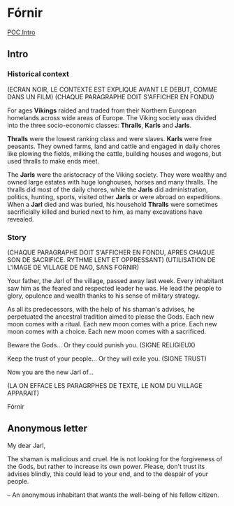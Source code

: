 
# Fórnir

[POC Intro](https://docs.google.com/presentation/d/1ZCkr0u8ynyOgFx9D4Ac0lVG54liEUE9tqDai44rtQng/edit#slide=id.g462a640950_1_12)

## Intro

### Historical context

(ECRAN NOIR, LE CONTEXTE EST EXPLIQUE AVANT LE DEBUT, COMME DANS UN FILM)
(CHAQUE PARAGRAPHE DOIT S'AFFICHER EN FONDU)

For ages **Vikings** raided and traded from their Northern European homelands across wide areas of Europe. The Viking society was divided into the three socio-economic classes: **Thralls**, **Karls** and **Jarls**.

**Thralls** were the lowest ranking class and were slaves. **Karls** were free peasants. They owned farms, land and cattle and engaged in daily chores like plowing the fields, milking the cattle, building houses and wagons, but used thralls to make ends meet.

The **Jarls** were the aristocracy of the Viking society. They were wealthy and owned large estates with huge longhouses, horses and many thralls. The thralls did most of the daily chores, while the **Jarls** did administration, politics, hunting, sports, visited other **Jarls** or were abroad on expeditions. When a **Jarl** died and was buried, his household **Thralls** were sometimes sacrificially killed and buried next to him, as many excavations have revealed.

### Story

(CHAQUE PARAGRAPHE DOIT S'AFFICHER EN FONDU, APRES CHAQUE SON DE SACRIFICE. RYTHME LENT ET OPPRESSANT)
(UTILISATION DE L'IMAGE DE VILLAGE DE NAO, SANS FORNIR)

Your father, the Jarl of the village, passed away last week. Every inhabitant saw him as the feared and respected leader he was. He lead the people to glory, opulence and wealth thanks to his sense of military strategy.

As all its predecessors, with the help of his shaman's advises, he perpetuated the ancestral tradition aimed to please the Gods. Each new moon comes with a ritual. Each new moon comes with a price. Each new moon comes with a choice. Each new moon comes with a sacrificed.

Beware the Gods... Or they could punish you. (SIGNE RELIGIEUX)

Keep the trust of your people... Or they will exile you. (SIGNE TRUST)

Now you are the new Jarl of...

(LA ON EFFACE LES PARAGRPHES DE TEXTE, LE NOM DU VILLAGE APPARAIT)

Fórnir

## Anonymous letter

My dear Jarl,

The shaman is malicious and cruel. He is not looking for the forgiveness of the Gods, but rather to increase its own power. Please, don't trust its advises blindly, this could lead to your end, and to the despair of your people.

– An anonymous inhabitant that wants the well-being of his fellow citizen.

